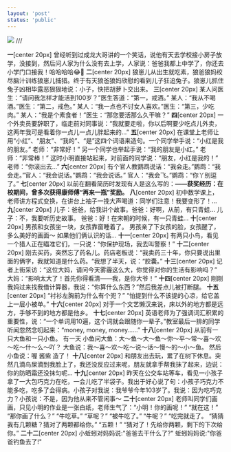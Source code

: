 ```yaml
---
layout: 'post'
status: 'public'
---
```

![](https://inz.oss-cn-beijing.aliyuncs.com/Images/Pixabay/beach-3121393.png)
/// <audio src="https://inz.oss-cn-beijing.aliyuncs.com/Audios/128kbit/%E6%98%9F%E6%98%9F%E5%9C%A8%E5%94%B1%E6%AD%8C%EF%BC%88%E7%BA%AF%E9%9F%B3%E4%B9%90%EF%BC%89%20-%20CMJ.mp3" autoplay loop></audio>
<audio src="https://pan.besunny.life/%E7%B4%A0%E6%9D%90/Audios/128kbit/%E6%98%9F%E6%98%9F%E5%9C%A8%E5%94%B1%E6%AD%8C%EF%BC%88%E7%BA%AF%E9%9F%B3%E4%B9%90%EF%BC%89%20-%20CMJ.mp3" autoplay loop></audio>

**一**[center 20px]
曾经听到过成龙大哥讲的一个笑话，说他有天去学校接小房子放学，没接到，然后问人家为什么没有去上学，人家说：爸爸我都上中学了，你还去小学门口接我！哈哈哈哈😂🤒️
**二**[center 20px]
狼崽儿从出生就吃素，狼爸狼妈绞尽脑汁训练狼崽儿捕猎。终于有天狼爸狼妈欣慰的看到儿子狂追兔子。狼崽儿抓住兔子凶相毕露恶狠狠地说：小子，快把胡萝卜交出来。
**三**[center 20px]
某人问医生：“请问我怎样才能活到100岁？”医生答道：“第一，戒酒。” 某人：“我从不喝酒。”医生：“第二，戒色。” 某人：“我一点也不讨女人喜欢。”医生：“第三，少吃肉。” 某人：“我是个素食者！”医生：“那您要活那么久干嘛？”
**四**[center 20px]
一个外卖员要辞职了，临走前对同事说：“我就要走啦，你以后啊要少吃点儿外卖，这两年我可是看着你一点儿一点儿胖起来的…”
**五**[center 20px]
在课堂上老师让用“小红”、“朋友”、“我的”、“是”这四个词语来造句。一个同学举手说：“小红是我的朋友。” 老师：“非常好！” 
另一个同学也举起手说：“我的朋友是小红。” 老师：“非常棒！” 这时小明直接站起来，对前面的同学说：“朋友，小红是我的！” 老师：“你滚出去…”
**六**[center 20px]
有个官人教鹦鹉说话：“我会走。”鹦鹉：“我会走。”官人：“我会说话。”鹦鹉：“我会说话。”
官人：“我会飞。”鹦鹉：“你丫别逗了。”
**七**[center 20px]
以前在翻看简历时发现有人是这么写的：**——获奖经历：在校期间，曾多次获得康师傅“再来一瓶”奖励。**
**八**[center 20px]
初中数学课上，老师讲方程式变换，在讲台上袖子一挽大声喝道：同学们注意！我要变形了！…
**九**[center 20px]
儿子：爸爸，给我讲个故事。爸爸：好啊，从前，有只青蛙... 儿子：不，我要听历史故事。
爸爸：好！在宋朝的时候，有一只青蛙...
**十**[center 20px]
男孩和女孩坐一块，女孩靠窗睡着了。
男孩亲了下女孩的脸，女孩醒了，多么美好的画面～ 如果他们俩认识的话...
**十一**[center 20px]
有两只小鸟，看见一个猎人正在瞄准它们，一只说：“你保护现场，我去叫警察！”
**十二**[center 20px]
刚去买药，突然忘了药名儿。药店老板说：“我卖药三十年，你只要说出里面的俩字，我就知道是什么药。“我想了半天，说：“胶囊。”
**十三**[center 20px]
记者上街采访：“这位大妈，请问今天雾霾这么大，你觉得对你的生活有影响吗？”
大妈：“影响太大了！首先你得看清——我，是你大爷！”
**十四**[center 20px]
刚刚我妈过来找我借计算器，我说：“你算什么东西？”然后我差点儿被打断腿。
**十五**[center 20px]
“衬衫左胸前为什么有个兜？”
“怕提到什么不该提的心凉，给它盖上一层小被单。”
**十六**[center 20px]
对于一个文艺懒汉来说，床以外的地方都是远方，手够不到的地方都是他乡。
**十七**[center 20px]
英语老师为了强调词汇积累的重要性，说：“一个单词用10遍，这个词就会跟随你一辈子。”教室最后一排的同学听闻忽然念叨起来：“money, money, money……”
**十八**[center 20px]
从前有一只大鱼和一只小鱼。
有一天 小鱼问大鱼：大～鱼～大～鱼～你～平～常～喜～欢～吃～什～么～吖？
大鱼说：我～喜～欢～吃～说～话～慢～的～小～鱼。
然后小鱼说：喔 酱紫 造了！
**十八**[center 20px]
和朋友出去玩，累了在树下休息。突然几滴鸟屎滴到我脸上了，我还没反应过来呢，朋友就拿手帮我抹了起来，边说：你的防晒霜还没抹匀呢...
**十九**[center 20px]
昨天在公交车站等车，看见一小孩子拿了一大包巧克力在吃，一会儿吃了半袋子。我出于好心说了句：小孩子巧克力不能多吃，吃多了会得病。小孩子对我说：我爷爷今年103岁了。我说：因为吃巧克力？小孩说：不是，因为他从来不管闲事～
**二十**[center 20px]
老师叫同学们画画，只见小明的作业是一张白纸，老师生气了：“小明！你的画呢！” “就在这！” “那你画了什么？” “牛吃草。” “草呢？” “被牛吃了。” “牛呢？” “吃完就走了。
“猜猜我有几颗糖？猜对了两颗都给你。”
 “五颗！”
 “猜对了！先给你两颗，剩下的下次给你。”
**二十二**[center 20px]
小蚯蚓对妈妈说:"爸爸去干什么了?"
蚯蚓妈妈说:"你爸爸钓鱼去了!"